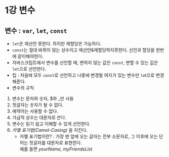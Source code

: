 # 1강 변수
## 변수 : `var`, `let`, `const`
- `let`은 재선언 못한다. 하지만 재할당은 가능하다.
- `const`는 절대 바뀌지 않는 상수이고 재선언&재할당하지못한다. 선언과 할당을 한번에 같이해야한다.
- 자바스크립트에서 변수를 선언할 때, 변하지 않는 값은 `const`, 변할 수 있는 값은 `let`으로 선언한다.
- 팁 : 처음에 모두 `const`로 선언하고 나중에 변경될 여지가 있는 변수만 `le`t으로 변경해준다.
- 변수의 규칙
 1. 변수는 문자와 숫자, $와 _만 사용
 2. 첫글자는 숫자가 될 수 없다.
 3. 예약어는 사용할 수 없다.
 4. 가급적 상수는 대문자로 쓴다.
 5. 변수는 읽기 쉽고 이해할 수 있게 선언한다.
 6. *카멜 표기법(Camel-Casing)* 을 지킨다.
     - 카멜 표기법이란? : 가장 맨 앞에 오는 글자는 전부 소문자로, 그 이후에 오는 단어는 첫글자를 대문자로 표현한다.  
  예를 들면 *yourName, myFriendsList*
  